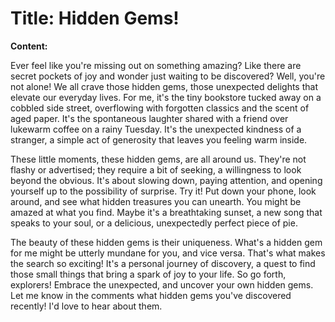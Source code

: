 # **Title:**  Hidden Gems!

**Content:**

Ever feel like you're missing out on something amazing?  Like there are secret pockets of joy and wonder just waiting to be discovered?  Well, you're not alone!  We all crave those hidden gems, those unexpected delights that elevate our everyday lives.  For me, it's the tiny bookstore tucked away on a cobbled side street, overflowing with forgotten classics and the scent of aged paper.  It's the spontaneous laughter shared with a friend over lukewarm coffee on a rainy Tuesday. It's the unexpected kindness of a stranger, a simple act of generosity that leaves you feeling warm inside.

These little moments, these hidden gems, are all around us.  They're not flashy or advertised; they require a bit of seeking, a willingness to look beyond the obvious.  It's about slowing down, paying attention, and opening yourself up to the possibility of surprise.  Try it!  Put down your phone, look around, and see what hidden treasures you can unearth.  You might be amazed at what you find.  Maybe it's a breathtaking sunset, a new song that speaks to your soul, or a delicious, unexpectedly perfect piece of pie.

The beauty of these hidden gems is their uniqueness.  What's a hidden gem for me might be utterly mundane for you, and vice versa.  That's what makes the search so exciting!  It's a personal journey of discovery, a quest to find those small things that bring a spark of joy to your life. So go forth, explorers!  Embrace the unexpected, and uncover your own hidden gems.  Let me know in the comments what hidden gems you've discovered recently! I'd love to hear about them.

